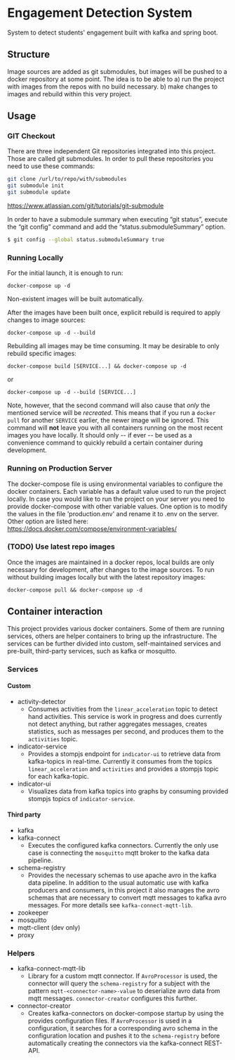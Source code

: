 # Engagement Detection System

System to detect students' engagement built with kafka and spring boot.

## Structure

Image sources are added as git submodules, but images will be pushed to a docker repository at some point.
The idea is to be able to 
  a) run the project with images from the repos with no build necessary.
  b) make changes to images and rebuild within this very project.

## Usage

### GIT Checkout

There are three independent Git repositories integrated into this project. Those are called git submodules. In order to pull these repositories you need to use these commands:

```bash
git clone /url/to/repo/with/submodules
git submodule init
git submodule update
```
https://www.atlassian.com/git/tutorials/git-submodule

In order to have a submodule summary when executing “git status”, execute the “git config” command and add the “status.submoduleSummary” option.

```bash
$ git config --global status.submoduleSummary true
```

### Running Locally

For the initial launch, it is enough to run:

```
docker-compose up -d
```
Non-existent images will be built automatically.  

After the images have been built once, explicit rebuild is required to apply
changes to image sources:

```
docker-compose up -d --build
```

Rebuilding all images may be time consuming. It may be desirable to only
rebuild specific images:

```
docker-compose build [SERVICE...] && docker-compose up -d
```
or 

```
docker-compose up -d --build [SERVICE...]
```
Note, however, that the second command will also cause that *only* the
mentioned service will be *recreated*.
This means that if you run a `docker pull` for another `SERVICE` earlier, the
newer image will be ignored. 
This command will **not** leave you with all containers running on the most
recent images you have locally.
It should only -- if ever -- be used as a convenience command to quickly
rebuild a certain container during development.

### Running on Production Server

The docker-compose file is using environmental variables to configure the docker containers. Each variable has a default value used to run the project locally. In case you would like to run the project on your server you need to provide docker-compose with other variable values. One option is to modify the values in the file 'production.env' and rename it to .env on the server. Other option are listed here: https://docs.docker.com/compose/environment-variables/

### (TODO) Use latest repo images

Once the images are maintained in a docker repos, local builds are only
necessary for development, 
after changes to the image sources. To run without building images locally but
with the latest repository images:

```
docker-compose pull && docker-compose up -d
```

## Container interaction

This project provides various docker containers. Some of them are running
services, others are helper containers to bring up the infrastructure. 
The services can be further divided into custom, self-maintained services and
pre-built, third-party services, such as kafka or mosquitto.

### Services
#### Custom
- activity-detector
  - Consumes activities from the `linear_acceleration` topic to detect hand activities. This service is work in progress and does currently not detect anything, but rather aggregates messages, creates statistics, such as messages per second, and produces them to the `activities` topic. 
- indicator-service
  - Provides a stompjs endpoint for `indicator-ui` to retrieve data from kafka-topics in real-time. Currently it consumes from the topics `linear_acceleration` and `activities` and provides a stompjs topic for each kafka-topic.
- indicator-ui
  - Visualizes data from kafka topics into graphs by consuming provided stompjs topics of `indicator-service`.

#### Third party
- kafka
- kafka-connect
  - Executes the configured kafka connectors. Currently the only use case is connecting the `mosquitto` mqtt broker to the kafka data pipeline.
- schema-registry
  - Provides the necessary schemas to use apache avro in the kafka data pipeline. In addition to the usual automatic use with kafka producers and consumers, in this project it also manages the avro schemas that are necessary to convert mqtt messages to kafka avro messages. For more details see `kafka-connect-mqtt-lib`. 
- zookeeper
- mosquitto
- mqtt-client (dev only)
- proxy

### Helpers
- kafka-connect-mqtt-lib
  - Library for a custom mqtt connector. If `AvroProcessor` is used, the connector will query the `schema-registry` for a subject with the pattern `mqtt-<connector-name>-value` to deserialize avro data from mqtt messages. `connector-creator` configures this further.
- connector-creator
  - Creates kafka-connectors on docker-compose startup by using the provides configuration files. If `AvroProcessor` is used in a configuration, it searches for a corresponding avro schema in the configuration location and pushes it to the `schema-registry` before automatically creating the connectors via the kafka-connect REST-API.

